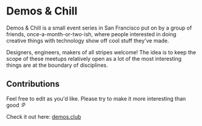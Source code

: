 # Demos & Chill

Demos & Chill is a small event series in San Francisco put on by a group of friends, once-a-month-or-two-ish, where people interested in doing creative things with technology show off cool stuff they've made.

Designers, engineers, makers of all stripes welcome! The idea is to keep the scope of these meetups relatively open as a lot of the most interesting things are at the boundary of disciplines.

## Contributions

Feel free to edit as you'd like. Please try to make it more interesting than good :P

Check it out here: [demos.club](https://demos.club)
